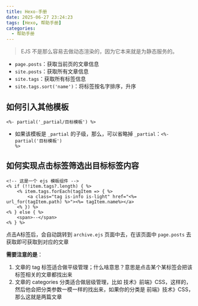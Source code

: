 ```yaml
---
title: Hexo-手册
date: 2025-06-27 23:24:23
tags: [Hexo, 帮助手册]
categories:
  - 帮助手册
---
```


> EJS 不是那么容易去做动态渲染的，因为它本来就是为静态服务的。

- <code>page.posts</code>：获取当前页的文章信息
- <code>site.posts</code>：获取所有文章信息
- <code>site.tags</code>：获取所有标签信息
- <code>site.tags.sort('name')</code>：将标签按名字排序，升序

<!--more-->

## 如何引入其他模板

```ejs
<%- partial('_partial/目标模板') %>
```

- 如果该模板是 <code>_partial</code> 的子级，那么，可以省略掉 <code>_partial</code>：<code><%- partial('目标模板') %></code>

## 如何实现点击标签筛选出目标标签内容

```ejs
<!-- 这是一个 ejs 模板组件 -->
<% if (!!item.tags?.length) { %>
    <% item.tags.forEach(tagItem => { %>
        <a class="tag is-info is-light" href="<%= url_for(tagItem.path) %>"><%= tagItem.name%></a>
    <% }) %>
<% } else { %>
    <span>--</span>
<% } %>
```

点击A标签后，会自动跳转到 `archive.ejs` 页面中去，在该页面中 `page.posts` 去获取即可获取到对应的文章

**需要注意的是**：
1. 文章的 tag 标签适合做平级管理；什么啥意思？意思是点击某个某标签会把该标签相关的文章都找出来
2. 文章的 categories 分类适合做层级管理，比如 技术》前端》CSS，这样的，然后他会把分类参数一模一样的找出来，如果你的分类是 前端》技术》CSS，那么这就是两篇文章